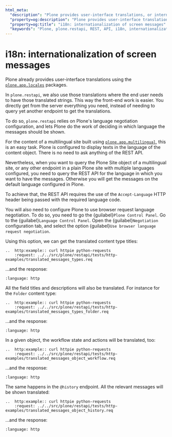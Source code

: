 ```yaml
---
html_meta:
  "description": "Plone provides user-interface translations, or internationalization, using the plone.app.locales package."
  "property=og:description": "Plone provides user-interface translations, or internationalization, using the plone.app.locales package."
  "property=og:title": "i18n: internationalization of screen messages"
  "keywords": "Plone, plone.restapi, REST, API, i18n, internationalization, screen, messages"
---
```


# i18n: internationalization of screen messages

Plone already provides user-interface translations using the [`plone.app.locales`](https://pypi.org/project/plone.app.locales/) packages.

In `plone.restapi`, we also use those translations where the end user needs to have those translated strings.
This way the front-end work is easier.
You directly get from the server everything you need, instead of needing to query yet another endpoint to get the translations.

To do so, `plone.restapi` relies on Plone's language negotiation configuration, and lets Plone do the work of deciding in which language the messages should be shown.

For the content of a multilingual site built using [`plone.app.multilingual`](https://pypi.org/project/plone.app.multilingual/), this is an easy task.
Plone is configured to display texts in the language of the content object.
There is no need to ask anything of the REST API.

Nevertheless, when you want to query the Plone Site object of a multilingual site, or any other endpoint in a plain Plone site with multiple languages configured, you need to query the REST API for the language in which you want to have the messages.
Otherwise you will get the messages on the default language configured in Plone.

To achieve that, the REST API requires the use of the `Accept-Language` HTTP header being passed with the required language code.

You will also need to configure Plone to use browser request language negotiation.
To do so, you need to go the {guilabel}`Plone Control Panel`.
Go to the {guilabel}`Language Control Panel`.
Open the {guilabel}`Negotiation` configuration tab, and select the option {guilabel}`Use browser language request negotiation`.

Using this option, we can get the translated content type titles:

```{eval-rst}
..  http:example:: curl httpie python-requests
    :request: ../../src/plone/restapi/tests/http-examples/translated_messages_types.req
```

…and the response:

```{literalinclude} ../../src/plone/restapi/tests/http-examples/translated_messages_types.resp
:language: http
```

All the field titles and descriptions will also be translated.
For instance for the `Folder` content type:

```{eval-rst}
..  http:example:: curl httpie python-requests
    :request: ../../src/plone/restapi/tests/http-examples/translated_messages_types_folder.req
```

…and the response:

```{literalinclude} ../../src/plone/restapi/tests/http-examples/translated_messages_types_folder.resp
:language: http
```

In a given object, the workflow state and actions will be translated, too:

```{eval-rst}
..  http:example:: curl httpie python-requests
    :request: ../../src/plone/restapi/tests/http-examples/translated_messages_object_workflow.req
```

…and the response:

```{literalinclude} ../../src/plone/restapi/tests/http-examples/translated_messages_object_workflow.resp
:language: http
```

The same happens in the `@history` endpoint.
All the relevant messages will be shown translated:

```{eval-rst}
..  http:example:: curl httpie python-requests
    :request: ../../src/plone/restapi/tests/http-examples/translated_messages_object_history.req
```

…and the response:

```{literalinclude} ../../src/plone/restapi/tests/http-examples/translated_messages_object_history.resp
:language: http
```
